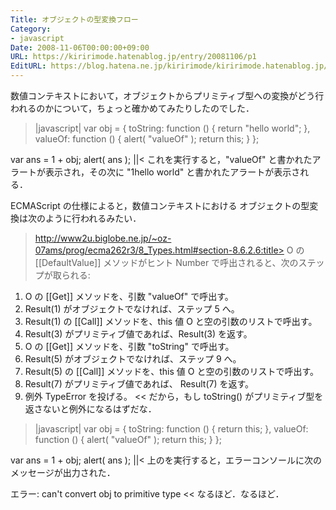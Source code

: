```yaml
---
Title: オブジェクトの型変換フロー
Category:
- javascript
Date: 2008-11-06T00:00:00+09:00
URL: https://kiririmode.hatenablog.jp/entry/20081106/p1
EditURL: https://blog.hatena.ne.jp/kiririmode/kiririmode.hatenablog.jp/atom/entry/8454420450078213928
---
```



数値コンテキストにおいて，オブジェクトからプリミティブ型への変換がどう行われるのかについて，ちょっと確かめてみたりしたのでした．
>|javascript|
var obj = { 
    toString: function () { return "hello world"; },
    valueOf:  function () { alert( "valueOf" ); return this; }
};

var ans = 1 + obj;
alert( ans );
||<
これを実行すると，"valueOf" と書かれたアラートが表示され，その次に "1hello world" と書かれたアラートが表示される．


ECMAScript の仕様によると，数値コンテキストにおける オブジェクトの型変換は次のように行われるみたい．
>http://www2u.biglobe.ne.jp/~oz-07ams/prog/ecma262r3/8_Types.html#section-8.6.2.6:title>
O の [[DefaultValue]] メソッドがヒント Number で呼出されると、次のステップが取られる:
   1.  O の [[Get]] メソッドを、引数 "valueOf" で呼出す。
   2. Result(1) がオブジェクトでなければ、ステップ 5 へ。
   3. Result(1) の [[Call]] メソッドを、this 値 O と空の引数のリストで呼出す。
   4. Result(3) がプリミティブ値であれば、Result(3) を返す。
   5. O の [[Get]] メソッドを、引数 "toString" で呼出す。
   6. Result(5) がオブジェクトでなければ、ステップ 9 へ。
   7. Result(5) の [[Call]] メソッドを、this 値 O と空の引数のリストで呼出す。
   8. Result(7) がプリミティブ値であれば、 Result(7) を返す。
   9. 例外 TypeError を投げる。
<<
だから，もし toString() がプリミティブ型を返さないと例外になるはずだな．
>|javascript|
var obj = { 
    toString: function () { return this; },
    valueOf:  function () { alert( "valueOf" ); return this; }
};

var ans = 1 + obj;
alert( ans );
||<
上のを実行すると，エラーコンソールに次のメッセージが出力された．
>>
エラー: can't convert obj to primitive type
<<
なるほど．なるほど．
